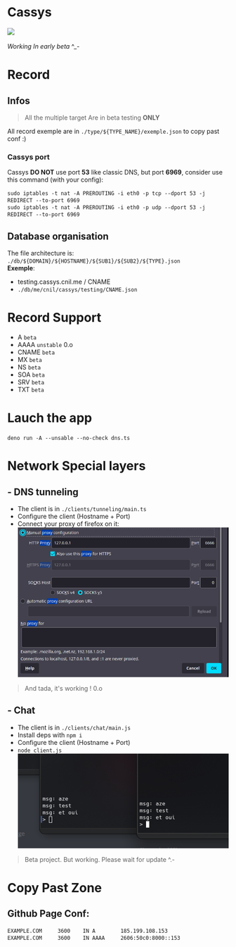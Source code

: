 # Cassys

<img src="./img/cassys.gif">

*Working In early beta* ^_-

# Record

## Infos
> All the multiple target Are in beta testing __ONLY__

All record exemple are in `./type/${TYPE_NAME}/exemple.json` to copy past conf :) <br>

### Cassys port
Cassys **DO NOT** use port **53** like classic DNS, but port **6969**, consider use this command (with your config): 
```
sudo iptables -t nat -A PREROUTING -i eth0 -p tcp --dport 53 -j REDIRECT --to-port 6969
sudo iptables -t nat -A PREROUTING -i eth0 -p udp --dport 53 -j REDIRECT --to-port 6969
```

## Database organisation
The file architecture is: `./db/${DOMAIN}/${HOSTNAME}/${SUB1}/${SUB2}/${TYPE}.json`<br>
__Exemple__: 
- testing.cassys.cnil.me / CNAME
- `./db/me/cnil/cassys/testing/CNAME.json`

# Record Support
- A `beta`
- AAAA `unstable` 0.o
- CNAME `beta`
- MX `beta`
- NS `beta`
- SOA `beta`
- SRV `beta`
- TXT `beta`

# Lauch the app

`deno run -A --unsable --no-check dns.ts`

# Network Special layers

## - DNS tunneling

- The client is in `./clients/tunneling/main.ts`<br>
- Configure the client (Hostname + Port)<br>
- Connect your proxy of firefox on it:<br>
<img src="./img/dns_tun.png"><br>

> And tada, it's working ! 0.o

## - Chat
- The client is in `./clients/chat/main.js`<br>
- Install deps with `npm i`<br>
- Configure the client (Hostname + Port)<br>
- `node client.js`<br>
<img src="./img/dns_chat.png"><br>

> Beta project. But working. Please wait for update ^.-

# Copy Past Zone

## Github Page Conf: 
```
EXAMPLE.COM     3600    IN A        185.199.108.153
EXAMPLE.COM     3600    IN AAAA     2606:50c0:8000::153
```
